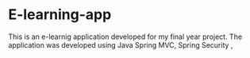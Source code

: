 # E-learning-app

This is an e-learnig application developed for my final year project.
The application was developed using Java Spring MVC, Spring Security , 
